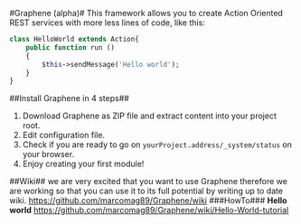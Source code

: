#Graphene (alpha)#
This framework allows you to create Action Oriented REST services with more less lines of code, like this:
```PHP
class HelloWorld extends Action{
	public function run ()
	{
		$this->sendMessage('Hello world');
	}
}
```

##Install Graphene in 4 steps##
1. Download Graphene as ZIP file and extract content into your project root.
2. Edit configuration file.
3. Check if you are ready to go on `yourProject.address/_system/status` on your browser.
4. Enjoy creating your first module!

##Wiki##
we are very excited that you want to use Graphene therefore we are working so that you can use it to its full potential by writing up to date wiki.
https://github.com/marcomag89/Graphene/wiki
###HowTo###
**Hello world** https://github.com/marcomag89/Graphene/wiki/Hello-World-tutorial
